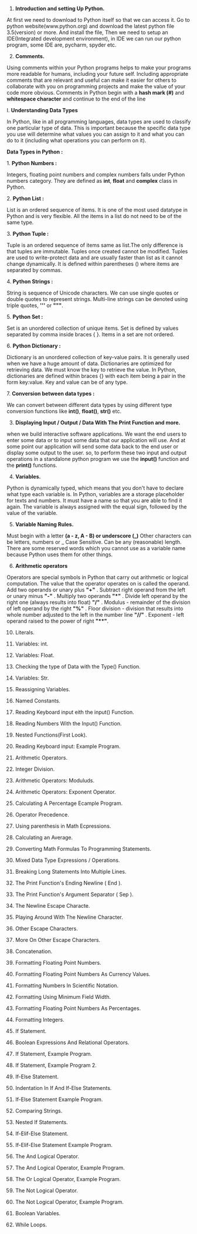 1. <b>Introduction and setting Up Python.</b>
<p> At first we need to download to Python itself so that we can access it.
Go to python website(www.python.org) and download the latest python file 3.5(version) or more. And install the file,
Then we need to setup an IDE(Integrated development environment), in IDE we can run our python program, some IDE are, pycharm, spyder etc. </p>

2. <b>Comments.</b>
<p> Using comments within your Python programs helps to make your programs more readable for humans, including your future self. Including appropriate comments that are relevant and useful can make it easier for others to collaborate with you on programming projects and make the value of your code more obvious. Comments in Python begin with a <b>hash mark (#)</b> and <b>whitespace
character</b> and continue to the end of the line </p>

I. <b>Understanding Data Types</b>
<p>In Python, like in all programming languages, data types are used to classify one particular type of data. This is important because the specific data type you use will determine what values you can assign to it and what you can do to it (including what operations you can perform on it). </p>
<b>Data Types in Python : </b>
<p> 1. <b>Python Numbers : </b><br>
    <p>Integers, floating point numbers and complex numbers falls under Python numbers category. They are defined as <b>int</b>, <b>float</b> and <b>complex</b> class in Python.</p>
    2. <b>Python List : </b><br>
    <p>List is an ordered sequence of items. It is one of the most used datatype in Python and is very flexible. All the items in a list do not need to be of the same type.</p>
    3. <b>Python Tuple : </b><br>
    <p>Tuple is an ordered sequence of items same as list.The only difference is that tuples are immutable. Tuples once created cannot be modified. Tuples are used to write-protect data and are usually faster than list as it cannot change dynamically. It is defined within parentheses () where items are separated by commas.</p>
    4. <b>Python Strings : </b><br>
    <p>String is sequence of Unicode characters. We can use single quotes or double quotes to represent strings. Multi-line strings can be denoted using triple quotes, <b>'''</b> or <b>"""</b>.</p>
    5. <b>Python Set : </b><br>
    <p>Set is an unordered collection of unique items. Set is defined by values separated by comma inside braces { }. Items in a set are not ordered.</p>
    6. <b>Python Dictionary : </b><br>
    <p>Dictionary is an unordered collection of key-value pairs. It is generally used when we have a huge amount of data. Dictionaries are optimized for retrieving data. We must know the key to retrieve the value. In Python, dictionaries are defined within braces {} with each item being a pair in the form key:value. Key and value can be of any type.</p>
    7. <b>Conversion between data types : </b><br>
    <p>We can convert between different data types by using different type conversion functions like <b>int()</b>, <b>float()</b>, <b>str()</b> etc.</p>

3. <b>Displaying Input / Output / Data With The Print Function and more.</b>
<p>when we build interactive software applications. We want the end users to enter some data or to input some data that our application will use. And at some point our application will send some data back to the end user or display some output to the user.
so, to perform these two input and output operations in a standalone python program we use the <b>input()</b> function and the <b>print()</b> functions.</p>

4. <b>Variables.</b>
<p>Python is dynamically typed, which means that you don't have to declare what
type each variable is. In Python, variables are a storage placeholder for texts and numbers. It must have a name so that you are able to find it again. The variable is always assigned with the equal sign, followed by the value of the variable.</p>

5. <b>Variable Naming Rules.</b>
<p>Must begin with a letter <b>(a - z, A - B) or underscore (_)</b> Other characters can be letters, numbers or _
Case Sensitive. Can be any (reasonable) length. There are some reserved words which you cannot use as a variable name because Python uses them for other things.</p>

6. <b> Arithmetic operators</b>
<p>Operators are special symbols in Python that carry out arithmetic or logical computation. The value that the operator operates on is called the operand.
Add two operands or unary plus <b>"+"</b> .
Subtract right operand from the left or unary minus <b>"-"</b> .
Multiply two operands <b>"*"</b> .
Divide left operand by the right one (always results into float) <b>"/"</b> .
Modulus - remainder of the division of left operand by the right <b>"%"</b> .
Floor division - division that results into whole number adjusted to the left in the number line <b>"//"</b> .
Exponent - left operand raised to the power of right <b>"**"</b>.</p>


10. Literals.

11. Variables: int.

12. Variables: Float.

13. Checking the type of Data with the Type() Function.

14. Variables: Str.

15. Reassigning Variables.

16. Named Constants.

17. Reading Keyboard input eith the input() Function.

18. Reading Numbers With the Input() Function.

19. Nested Functions(First Look).

20. Reading Keyboard input: Example Program.

21. Arithmetic Operators.

22. Integer Division.

23. Arithmetic Operators: Moduluds.

24. Arithmetic Operators: Exponent Operator.

25. Calculating A Percentage Ecample Program.

26. Operator Precedence.

27. Using parenthesis in Math Ecpressions.

28. Calculating an Average.

29. Converting Math Formulas To Programming Statements.

30. Mixed Data Type Expressions / Operations.

31. Breaking Long Statements Into Multiple Lines.

32. The Print Function's Ending Newline ( End ).

33. The Print Function's Argument Separator ( Sep ).

34. The Newline Escape Characte.

35. Playing Around With The Newline Character.

36. Other Escape Characters.

37. More On Other Escape Characters.

38. Concatenation.

39. Formatting Floating Point Numbers.

40. Formatting Floating Point Numbers As Currency Values.

41. Formatting Numbers In Scientific Notation.

42. Formatting Using Minimum Field Width.

43. Formatting Floating Point Numbers As Percentages.

44. Formatting Integers.

45. If Statement.

46. Boolean Expressions And Relational Operators.

47. If Statement, Example Program.

48. If Statement, Example Program 2.

49. If-Else Statement.

50. Indentation In If And If-Else Statements.

51. If-Else Statement Example Program.

52. Comparing Strings.

53. Nested If Statements.

54. If-Elif-Else Statement.

55. If-Elif-Else Statement Example Program.

56. The And Logical Operator.

57. The And Logical Operator, Example Program.

58. The Or Logical Operator, Example Program.

59. The Not Logical Operator.

60. The Not Logical Operator, Example Program.

61. Boolean Variables.

62. While Loops.
